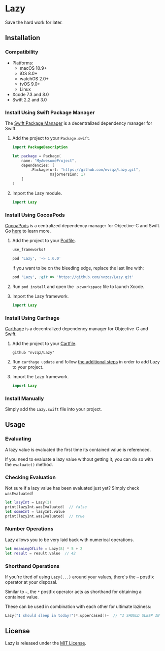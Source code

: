 # Lazy

Save the hard work for later.

## Installation

### Compatibility

- Platforms:
    - macOS 10.9+
    - iOS 8.0+
    - watchOS 2.0+
    - tvOS 9.0+
    - Linux
- Xcode 7.3 and 8.0
- Swift 2.2 and 3.0

### Install Using Swift Package Manager
The [Swift Package Manager](https://swift.org/package-manager/) is a
decentralized dependency manager for Swift.

1. Add the project to your `Package.swift`.

    ```swift
    import PackageDescription

    let package = Package(
        name: "MyAwesomeProject",
        dependencies: [
            .Package(url: "https://github.com/nvzqz/Lazy.git",
                     majorVersion: 1)
        ]
    )
    ```

2. Import the Lazy module.

    ```swift
    import Lazy
    ```

### Install Using CocoaPods
[CocoaPods](https://cocoapods.org/) is a centralized dependency manager for
Objective-C and Swift. Go [here](https://guides.cocoapods.org/using/index.html)
to learn more.

1. Add the project to your [Podfile](https://guides.cocoapods.org/using/the-podfile.html).

    ```ruby
    use_frameworks!

    pod 'Lazy', '~> 1.0.0'
    ```

    If you want to be on the bleeding edge, replace the last line with:

    ```ruby
    pod 'Lazy', :git => 'https://github.com/nvzqz/Lazy.git'
    ```

2. Run `pod install` and open the `.xcworkspace` file to launch Xcode.

3. Import the Lazy framework.

    ```swift
    import Lazy
    ```

### Install Using Carthage
[Carthage](https://github.com/Carthage/Carthage) is a decentralized dependency
manager for Objective-C and Swift.

1. Add the project to your [Cartfile](https://github.com/Carthage/Carthage/blob/master/Documentation/Artifacts.md#cartfile).

    ```
    github "nvzqz/Lazy"
    ```

2. Run `carthage update` and follow [the additional steps](https://github.com/Carthage/Carthage#getting-started)
   in order to add Lazy to your project.

3. Import the Lazy framework.

    ```swift
    import Lazy
    ```

### Install Manually

Simply add the `Lazy.swift` file into your project.

## Usage

### Evaluating

A lazy value is evaluated the first time its contained value is referenced.

If you need to evaluate a lazy value without getting it, you can do so with the
`evaluate()` method.

### Checking Evaluation

Not sure if a lazy value has been evaluated just yet? Simply check `wasEvaluated`!

```swift
let lazyInt = Lazy(1)
print(lazyInt.wasEvaluated)  // false
let someInt = lazyInt.value
print(lazyInt.wasEvaluated)  // true
```

### Number Operations

Lazy allows you to be very laid back with numerical operations.

```swift
let meaningOfLife = Lazy(8) * 5 + 2
let result = result.value  // 42
```

### Shorthand Operations

If you're tired of using `Lazy(...)` around your values, there's the `~` postfix
operator at your disposal.

Similar to `~`, the `*` postfix operator acts as shorthand for obtaining a
contained value.

These can be used in combination with each other for ultimate laziness:

```swift
Lazy("I should sleep in today!")*.uppercased()~  // "I SHOULD SLEEP IN TODAY!"
```

## License

Lazy is released under the [MIT License](https://opensource.org/licenses/MIT).
